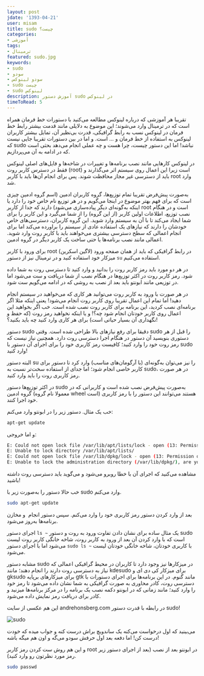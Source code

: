 ```yaml
---
layout: post
jdate: '1393-04-21'
user: misam
title: sudo چیست؟
categories:
- آموزشی
tags:
- ترمینال
featured: sudo.jpg
keywords:
- sudo
- سودو
- سودو لینوکس
- sudo چیست
- sudo لینوکس
description: آموزش دستور sudo در لینوکس
timeToRead: 5
---
```


تقریبا هر آموزشی که درباره لینوکس مطالعه می‌کنید با دستورات خط فرمان همراه است که در ترمینال وارد می‌شوند؛ این موضوع به دلایلی مانند قدمت بیشتر رابط خط فرمان در لینوکس نسب به رابط گرافیکی، قدرت بی‌نظیر آن، تمایل بیشتر کاربران لینوکس به استفاده از خط فرمان و ... است. و اما در بین دستورات تقریبا جایی نیست که sudo نباشد! اما این دستور چیست، چرا هست و چه عملی انجام می‌دهد بحثی است که در ادامه به آن می‌پردازیم.

در لینوکس کارهایی مانند نصب برنامه‌ها و تغییرات در شاخه‌ها و فایل‌های اصلی لینوکس فقط در دسترس کاربر روت (root) است زیرا این اعمال روی سیستم اثر می‌گذارند و باید از دسترسی غیر مجاز محافظت شوند. پس برای انجام آن‌ها باید با کاربر root وارد شد.

به‌صورت پبش‌فرض تقریبا تمام توزیع‌ها، گروه کاربران ادمین (اسم گروه ادمین چیزی است که برای فهم بهتر موضوع در اینجا می‌گویم و در هر توزیع نام خاص خود را دارد یا اینکه به‌گونه‌ای دیگر پیاده‌سازی می‌شود) دارند که جدا از کاربر root است و در هنگام نصب توزیع، اطلاعات اولین کاربر (از این گروه) را از شما می‌گیرد و این کاربر را برای شما ایجاد می‌کند تا با آن به سیستم وارد شوید. این گروه کاربران، دسترسی‌های خاص خودشان را دارند که نیازهای یک استفاده عادی از سیستم را براورده می‌کند اما برای انجام اعمالی که سطح دسترسی بیشتری می‌خواهند باید با کاربر روت وارد شوید. اعمالی مانند نصب برنامه‌ها یا حتی ساخت یک کاربر دیگر در گروه ادمین.

برای ورود با کاربر root در رابط گرافیکی که باید از همان صفحه ورود (لاگین اسکرین) میزکار خود استفاده کنید و در ترمینال نیز از دستور `su` استفاده می‌کنیم.

در هر دو مورد باید رمز کاربر روت را بدانید و وارد کنید تا دسترسی روت به شما داده شود. رمز کاربر روت در اکثر توزیع‌ها در هنگام نصب از شما دریافت و ست می‌شود اما در توزیعی مانند ابونتو باید بعد از نصب به روشی که در ادامه می‌گویم ست شود.

در هر صورت با ورود به کاربر روت می‌توانید هر کاری که می‌خواهید در سیستم انجام دهید! اما تمام این اعمال تقریبا روی کاربر روت انجام می‌شود! یعنی اینکه مثلا اگر برنامه‌ای نصب کردید، این برنامه برای کاربر روت نصب شده است. خب اگر بخواهید این اعمال روی کاربر خودتان انجام شود چه؟! و یا اینکه نخواهید رمز روت (که حفظ و نگهداری آن بسیار حیاتی است) برای هر کاری وارد کنید چه باید بکنید؟!

دستور sudo دقیقا برای رفع نیازهای بالا طراحی شده است. وقتی sudo را قبل از هر دستوری بنویسید آن دستور در هنگام اجرا دسترسی روت دارد. همچنین نیاز نیست که رمز روت خود را وارد کنید؛ کافیست رمز کاربری خود را برای اجرای آن دستور با sudo وارد کنید!

البته دستور su را نیز می‌توان به‌گونه‌ای (با آرگومان‌های مناسب) وارد کرد تا دستور برای کاربر خاصی انجام شود؛ اما جدای از استفاده سخت‌تر نسبت به sudo، در هر صورت رمز کاربری روت را باید وارد کنید.

در اکثر توزیع‌ها دستور sudo به‌صورت پیش‌فرض نصب شده است و کاربرانی که در گروه ادمین (معمولا نام گروه wheel است) هستند می‌توانند این دستور را با رمز کاربری خود اجرا کنند.

خب یک مثال. دستور زیر را در ابونتو وارد می‌کنم:

```sh
apt-get update
```

و اما خروجی:

```sh
E: Could not open lock file /var/lib/apt/lists/lock - open (13: Permission denied)
E: Unable to lock directory /var/lib/apt/lists/
E: Could not open lock file /var/lib/dpkg/lock - open (13: Permission denied)
E: Unable to lock the administration directory (/var/lib/dpkg/), are you root?
```

مشاهده می‌کنید که اجرای آن با خطا روبرو می‌شود و می‌گوید باید دسترسی روت داشته باشید!

خب حالا دستور را به‌صورت زیر با sudo وارد می‌کنم.

```sh
sudo apt-get update
```

بعد از وارد کردن دستور رمز کاربری خود را وارد می‌کنم. سپس دستور انجام  و مخازن برنامه‌ها به‌روز می‌شود.

اجرای دستور `ls ~` یک مثال ساده برای نشان دادن تفاوت ورود به روت و دستور sudo است که با وارد کردن آن بعد از ورود به کاربر روت، شاخه خانگی کاربر روت لیست می‌شود اما با اجرای دستور `sudo ls ~` با کاربری خودتان، شاخه خانگی خودتان لیست می‌شود.

مشابه دستور sudo در میزکارها نیز وجود دارد تا کاربران در محیط گرافیکی اعمالی که نیاز به دسترسی روت دارند را انجام دهند؛ مانند kdesudo برای میزکار کی دی ای و gksudo برای میزکارهای برپایه gtk مانند گنوم. در این برنامه‌ها برای اجرای دستورات با دسترسی روت، کادر محاوری به صورت گرافیکی به شما نشان داده می‌شود تا رمز خود را وارد کنید؛ مانند زمانی که در ابونتو دکمه نصب یک برنامه را در مرکز برنامه‌ها میزنید و کادر برای دریافت رمز نمایش داده می‌شود.

این هم عکسی از سایت andrehonsberg.com در رابطه با قدرت دستور sudo!

![sudo](/linuxiha/images/sudo.jpg)

می‌بینید که اول درخواست می‌کنه یک ساندویچ براش درست کنه و جواب میده که خودت درست کن! اما دفعه بعد اول حرفش سودو می‌گه و اون هم میگه باشه!

و این هم روش ست کردن رمز کاربر root در ابونتو بعد از نصب (بعد از اجرای دستور زیر رمز مورد نظرتون رو وارد کنید).

```sh
sudo passwd
```